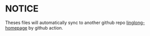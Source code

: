 # NOTICE

Theses files will automatically sync to another github repo [linglong-homepage](https://github.com/OpenAtom-Linyaps/linyaps-doc) by github action.
